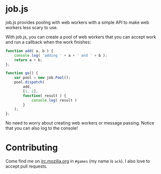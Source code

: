 # job.js

job.js provides pooling with web workers with a simple API to make web workers less scary to use.

With job.js, you can create a pool of web workers that you can accept work and run a callback when the work finishes:

````javascript
function add( a, b ) {
    console.log( 'adding ' + a + ' and ' + b );
    return a + b;
};

function go() {
    var pool = new job.Pool();
    pool.dispatch(
        add,
        [1, 2],
        function( result ) {
            console.log( result )
        }
    );
};
````

No need to worry about creating web workers or message passing. Notice that you can also log to the console!

# Contributing

Come find me on [irc.mozilla.org](http://irc.mozilla.org) in `#games` (my name is `ack`). I also love to accept pull requests.
